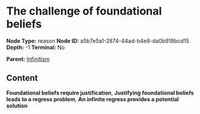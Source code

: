 # The challenge of foundational beliefs

**Node Type:** reason
**Node ID:** a5b7e5a1-2874-44ad-b4e8-da0b918bcd15
**Depth:** -1
**Terminal:** No

**Parent:** [Infinitism](infinitism.md)

## Content

**Foundational beliefs require justification**, **Justifying foundational beliefs leads to a regress problem**, **An infinite regress provides a potential solution**
